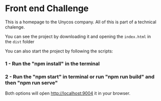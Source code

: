 #  Front end Challenge

This is a homepage to the Unycos company. All of this is part of a technical chalenge.

You can see the project by downloading it and opening the 
`index.html` in the `dist` folder

You can also start the project by following the scripts:

### 1 - Run the "npm install" in the terminal
### 2 - Run the "npm start" in terminal or run "npm run build" and then "npm run serve"

Both options will oṕen [http://localhost:9004](http://localhost:9004) it in your browser.
